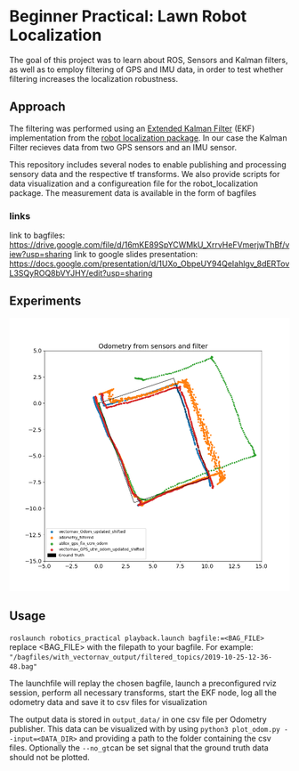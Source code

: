 # Beginner Practical: Lawn Robot Localization
The goal of this project was to learn about ROS, Sensors and Kalman filters, as well as to employ filtering of GPS and IMU data, in order to test whether filtering increases the localization robustness.

## Approach
The filtering was performed using an [Extended Kalman Filter](https://www.spiedigitallibrary.org/conference-proceedings-of-spie/3068/1/New-extension-of-the-Kalman-filter-to-nonlinear-systems/10.1117/12.280797.short?SSO=1) (EKF) implementation from the [robot localization package](http://docs.ros.org/en/noetic/api/robot_localization/html/index.html). In our case the Kalman Filter recieves data from two GPS sensors and an IMU sensor.

This repository includes several nodes to enable publishing and processing sensory data and the respective tf transforms. We also provide scripts for data visualization and a configureation file for the robot_localization package.
The measurement data is available in the form of bagfiles


### links
link to bagfiles: https://drive.google.com/file/d/16mKE89SpYCWMkU_XrrvHeFVmerjwThBf/view?usp=sharing
link to google slides presentation: https://docs.google.com/presentation/d/1UXo_ObpeUY94QeIahlgv_8dERTovL3SQyROQ8bVYJHY/edit?usp=sharing

## Experiments

![Experiment 1](images/experiment1.png)

## Usage

``roslaunch robotics_practical playback.launch bagfile:=<BAG_FILE>``
replace <BAG_FILE> with the filepath to your bagfile. For example: ``"/bagfiles/with_vectornav_output/filtered_topics/2019-10-25-12-36-48.bag"``

The launchfile will replay the chosen bagfile, launch a preconfigured rviz session, perform all necessary transforms, start the EKF node, log all the odometry data and save it to csv files for visualization

The output data is stored in ``output_data/`` in one csv file per Odometry publisher. This data can be visualized with by using ``python3 plot_odom.py --input=<DATA_DIR>`` and providing a path to the folder containing the csv files. Optionally the ``--no_gt``can be set signal that the ground truth data should not be plotted.
